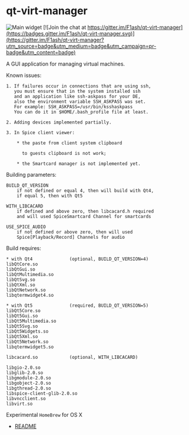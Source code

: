 qt-virt-manager
=================
![Main widget]( https://github.com/F1ash/qt-virt-manager/blob/master/Pictures/snapshot12.png )
[![Join the chat at https://gitter.im/F1ash/qt-virt-manager](https://badges.gitter.im/F1ash/qt-virt-manager.svg)](https://gitter.im/F1ash/qt-virt-manager?utm_source=badge&utm_medium=badge&utm_campaign=pr-badge&utm_content=badge)

A GUI application for managing virtual machines.

Known issues:

    1. If failures occur in connections that are using ssh,
       you must ensure that in the system installed ssh
       and an application like ssh-askpass for your DE,
       also the environment variable SSH_ASKPASS was set.
       For example: SSH_ASKPASS=/usr/bin/ksshaskpass
       You can do it in $HOME/.bash_profile file at least.

    2. Adding devices implemented partially.

    3. In Spice client viewer:

        * the paste from client system clipboard

          to guests clipboard is not work;

        * the Smartcard manager is not implemented yet.

Building parameters:

    BUILD_QT_VERSION
        if not defined or equal 4, then will build with Qt4,
        if equal 5, then with Qt5

    WITH_LIBCACARD
        if defined and above zero, then libcacard.h required
        and will used SpiceSmartcard Channel for smartcards

    USE_SPICE_AUDIO
        if not defined or above zero, then will used
        Spice[Playback/Record] Channels for audio

Build requires:

    * with Qt4              (optional, BUILD_QT_VERSION=4)
    libQtCore.so
    libQtGui.so
    libQtMultimedia.so
    libQtSvg.so
    libQtXml.so
    libQtNetwork.so
    libqtermwidget4.so

    * with Qt5              (required, BUILD_QT_VERSION=5)
    libQt5Core.so
    libQt5Gui.so
    libQt5Multimedia.so
    libQt5Svg.so
    libQt5Widgets.so
    libQt5Xml.so
    libQt5Network.so
    libqtermwidget5.so

    libcacard.so            (optional, WITH_LIBCACARD)

    libgio-2.0.so
    libglib-2.0.so
    libgmodule-2.0.so
    libgobject-2.0.so
    libgthread-2.0.so
    libspice-client-glib-2.0.so
    libvncclient.so
    libvirt.so

Experimental `HomeBrew` for OS X

  * [README](https://github.com/F1ash/homebrew-qt-virt-manager)


